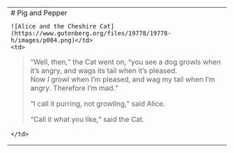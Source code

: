 

<table>
  <tr>
    <td># Pig and Pepper

    ![Alice and the Cheshire Cat](https://www.gutenberg.org/files/19778/19778-h/images/p084.png)</td>
    <td>

> “Well, then,” the Cat went on, “you see a dog growls when it’s angry, and wags its tail when it’s pleased.  
> Now *I* growl when I’m pleased, and wag my tail when I’m angry. Therefore I’m mad.”  
>
> “I call it purring, not growling,” said Alice.  
>
> “Call it what you like,” said the Cat.

    </td>
  </tr>
</table>
